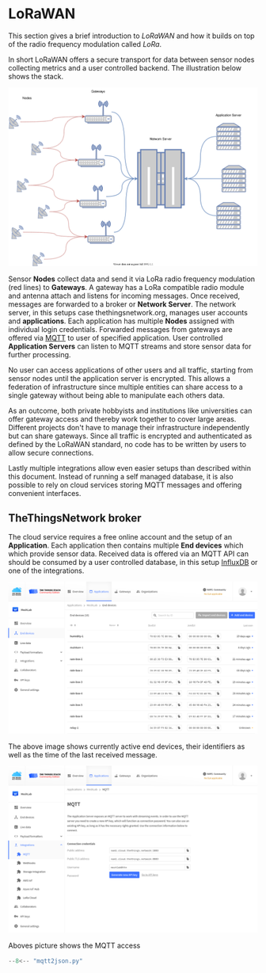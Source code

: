 # LoRaWAN

This section gives a brief introduction to *LoRaWAN* and how it builds on top of
the radio frequency modulation called *LoRa*.

In short LoRaWAN offers a secure transport for data between sensor nodes
collecting metrics and a user controlled backend. The illustration below shows
the stack.

![](/img/lorawan.svg)

Sensor **Nodes** collect data and send it via LoRa radio frequency modulation
(red lines) to **Gateways**. A gateway has a LoRa compatible radio module and
antenna attach and listens for incoming messages. Once received, messages are
forwarded to a broker or **Network Server**. The network server, in this setups
case thethingsnetwork.org, manages user accounts and **applications**. Each
application has multiple **Nodes** assigned with individual login credentials.
Forwarded messages from gateways are offered via [MQTT] to user of specified
application. User controlled **Application Servers** can listen to MQTT streams
and store sensor data for further processing.

No user can access applications of other users and all traffic, starting from
sensor nodes until the application server is encrypted. This allows a federation
of infrastructure since multiple entities can share access to a single gateway
without being able to manipulate each others data.

As an outcome, both private hobbyists and institutions like universities can
offer gateway access and thereby work together to cover large areas. Different
projects don't have to manage their infrastructure independently but can share
gateways. Since all traffic is encrypted and authenticated as defined by the
LoRaWAN standard, no code has to be written by users to allow secure
connections.

Lastly multiple integrations allow even easier setups than described within this
document. Instead of running a self managed database, it is also possible to
rely on cloud services storing MQTT messages and offering convenient interfaces.

## TheThingsNetwork broker

The cloud service requires a free online account and the setup of an
**Application**. Each application then contains multiple **End devices** which
which provide sensor data. Received data is offered via an MQTT API can should
be consumed by a user controlled database, in this setup [InfluxDB](influxdb.md)
or one of the integrations.

![](/img/ttn_devices.png)

The above image shows currently active end devices, their identifiers as well as
the time of the last received message.

![](/img/ttn_mqtt.png)

Aboves picture shows the MQTT access 


[mqtt]: https://mqtt.org
```python
--8<-- "mqtt2json.py"
```
